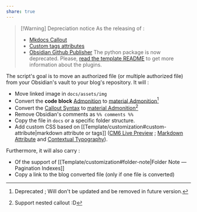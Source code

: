```yaml
---
share: true
---
```


> [!Warning] Depreciation notice
> As the releasing of :
> - [Mkdocs Callout](https://pypi.org/project/mkdocs-callouts/)
> - [Custom tags attributes](https://pypi.org/project/mkdocs-custom-tags-attributes/)
> - [Obsidian Github Publisher](../Obsidian%20Github%20Publisher/index.md)
> The python package is now deprecated. Please, [read the template README](../Template/index.md) to get more information about the plugins. 

The script's goal is to move an authorized file (or multiple authorized file) from your Obsidian's vault to your blog's repository. It will :
- Move linked image in `docs/assets/img`
- Convert the **code block** [Admonition](https://github.com/valentine195/obsidian-admonition) to [material Admonition](https://squidfunk.github.io/mkdocs-material/reference/admonitions/)[^1]
- Convert the [Callout Syntax](https://help.obsidian.md/How+to/Use+callouts) to [material Admonition](https://squidfunk.github.io/mkdocs-material/reference/admonitions/)[^2]
- Remove Obsidian's comments as `%% comments %%`
- Copy the file in `docs` or a specific folder structure. 
- Add custom CSS based on  [[Template/customization#custom-attribute|markdown attribute or tags]] ([CM6 Live Preview](https://github.com/nothingislost/obsidian-cm6-attributes) ; [Markdown Attribute](https://github.com/valentine195/obsidian-markdown-attributes) and [Contextual Typography](https://github.com/mgmeyers/obsidian-contextual-typography)). 

Furthermore, it will also carry :
- Of the support of [[Template/customization#folder-note|Folder Note — Pagination Indexes]]
- Copy a link to the blog converted file (only if one file is converted)

[^1]: Deprecated ; Will don't be updated and be removed in future version. 
[^2]: Support nested callout :D